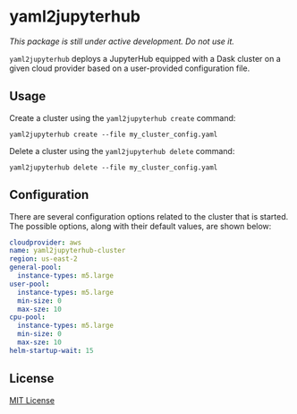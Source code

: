 # yaml2jupyterhub

*This package is still under active development. Do not use it.*

`yaml2jupyterhub` deploys a JupyterHub equipped with a Dask cluster on a given cloud provider based on a user-provided configuration file.


## Usage

Create a cluster using the `yaml2jupyterhub create` command:

```console
yaml2jupyterhub create --file my_cluster_config.yaml
```

Delete a cluster using the `yaml2jupyterhub delete` command:

```console
yaml2jupyterhub delete --file my_cluster_config.yaml
```


## Configuration

There are several configuration options related to the cluster that is started. The possible options, along with their default values, are shown below:

```yaml
cloudprovider: aws
name: yaml2jupyterhub-cluster
region: us-east-2
general-pool:
  instance-types: m5.large
user-pool:
  instance-types: m5.large
  min-size: 0
  max-sze: 10
cpu-pool:
  instance-types: m5.large
  min-size: 0
  max-sze: 10
helm-startup-wait: 15
```


## License

[MIT License](LICENSE)